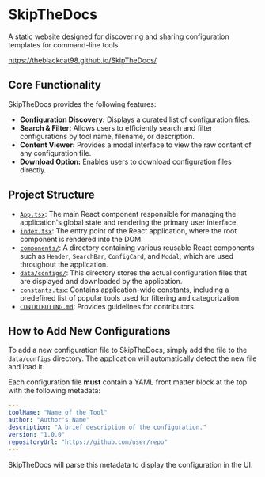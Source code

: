 # SkipTheDocs

A static website designed for discovering and sharing configuration templates for command-line tools.

https://theblackcat98.github.io/SkipTheDocs/

## Core Functionality

SkipTheDocs provides the following features:

*   **Configuration Discovery:** Displays a curated list of configuration files.
*   **Search & Filter:** Allows users to efficiently search and filter configurations by tool name, filename, or description.
*   **Content Viewer:** Provides a modal interface to view the raw content of any configuration file.
*   **Download Option:** Enables users to download configuration files directly.

## Project Structure

*   [`App.tsx`](App.tsx): The main React component responsible for managing the application's global state and rendering the primary user interface.
*   [`index.tsx`](index.tsx): The entry point of the React application, where the root component is rendered into the DOM.
*   [`components/`](components/): A directory containing various reusable React components such as `Header`, `SearchBar`, `ConfigCard`, and `Modal`, which are used throughout the application.
*   [`data/configs/`](data/configs/): This directory stores the actual configuration files that are displayed and downloaded by the application.
*   [`constants.tsx`](constants.tsx): Contains application-wide constants, including a predefined list of popular tools used for filtering and categorization.
*   [`CONTRIBUTING.md`](CONTRIBUTING.md): Provides guidelines for contributors.

## How to Add New Configurations

To add a new configuration file to SkipTheDocs, simply add the file to the `data/configs` directory. The application will automatically detect the new file and load it.

Each configuration file **must** contain a YAML front matter block at the top with the following metadata:

```yaml
---
toolName: "Name of the Tool"
author: "Author's Name"
description: "A brief description of the configuration."
version: "1.0.0"
repositoryUrl: "https://github.com/user/repo"
---
```

SkipTheDocs will parse this metadata to display the configuration in the UI.
